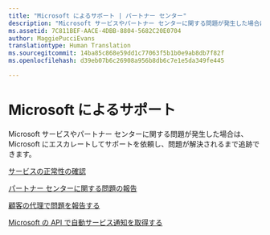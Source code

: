 ```yaml
---
title: "Microsoft によるサポート | パートナー センター"
description: "Microsoft サービスやパートナー センターに関する問題が発生した場合は、Microsoft にエスカレートしてサポートを依頼し、問題が解決されるまで追跡できます。"
ms.assetid: 7C811BEF-AACE-4DBB-8804-5682C20E0704
author: MaggiePucciEvans
translationtype: Human Translation
ms.sourcegitcommit: 14ba85c868e59dd1c77063f5b1b0e9ab8db7f82f
ms.openlocfilehash: d39eb07b6c26908a956b8db6c7e1e5da349fe445

---
```


# Microsoft によるサポート


Microsoft サービスやパートナー センターに関する問題が発生した場合は、Microsoft にエスカレートしてサポートを依頼し、問題が解決されるまで追跡できます。

[サービスの正常性の確認](check-service-health.md)

[パートナー センターに関する問題の報告](report-problems-with-partner-center.md)

[顧客の代理で問題を報告する](report-problems-on-behalf-of-a-customer.md)

[Microsoft の API で自動サービス通知を取得する](get-automated-service-notifications-with-our-apis.md)

 

 






<!--HONumber=Nov16_HO4-->


